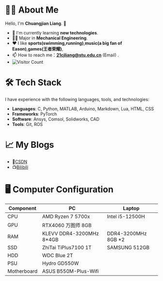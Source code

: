 # 👨‍💻 About Me

Hello, I'm **Chuangjian Liang**. 👋 

- 🌱 I'm currently learning **new technologies**.
- 🧑‍🎓 Major in **Mechanical Engineering**.
- ❤️ I like **sports(swimming,running)**,**music(a big fan of Eason)**,**games(王者荣耀)**,
- 📫 How to reach me：**21cjliang@stu.edu.cn** (Email)  .
- ![Visitor Count](https://profile-counter.glitch.me/ChuangjianLiang/count.svg)

# 🛠 Tech Stack

I have experience with the following languages, tools, and technologies:

- **Languages**: C, Python, MATLAB, Arduino, Markdown, Lua, HTML, CSS
- **Frameworks**:  PyTorch
- **Software**: Ansys, Comsol, Solidworks, CAD 
- **Tools**: Git, ROS

# 📈 My Blogs
- 📓[CSDN](https://blog.csdn.net/liam_lcj?spm=1000.2115.3001.5343)
- 📺[Bilibili](https://space.bilibili.com/392388849?spm_id_from=333.1007.0.0)


# 🖥️ Computer Configuration

| Component   | PC                       | Laptop                                 |
|-------------|--------------------------|----------------------------------------|
| CPU         | AMD Ryzen 7 5700x         | Intel i5-12500H   |
| GPU         | RTX4060 万图师 8GB     |      |
| RAM         | KLEVV DDR4-3200MHz 8*4GB | DDR4-3200MHz 8GB *2                    |
| SSD         | ZhiTai TiPlus7100 1T              | SAMSUNG 512GB         |
| HDD         | WDC Blue 2T                |                                        |
| PSU         | Hydro GD550W             |                                        |
| Motherboard | ASUS B550M-Plus-Wifi          |                                        |

